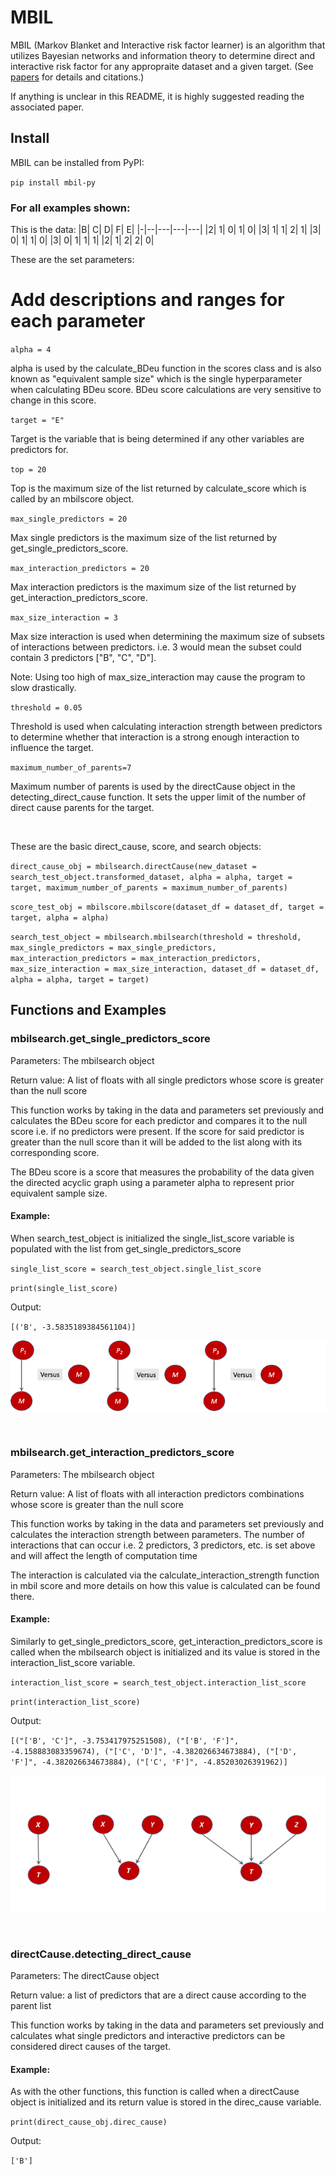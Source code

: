 # MBIL
MBIL (Markov Blanket and Interactive risk factor learner) is an algorithm that utilizes Bayesian networks and information theory to determine direct and interactive risk factor for any appropraite dataset and a given target. (See [papers](https://github.com/XiaJiang-2/MBIL/blob/main/docs/BINF-D-19-00613_R2(2).pdf) for details and citations.)

If anything is unclear in this README, it is highly suggested reading the associated paper.

## Install
MBIL can be installed from PyPI:

`pip install mbil-py`


### For all examples shown:
This is the data:
|B|	C|	D|	F|	E|
|-|--|---|---|---|
|2|	1|	0|	1|	0|
|3|	1|	1|	2|	1|
|3|	0|	1|	1|	0|
|3|	0|	1|	1|	1|
|2|	1|	2|	2|	0|

These are the set parameters:

# Add descriptions and ranges for each parameter

`alpha = 4`

alpha is used by the calculate_BDeu function in the scores class and is also known as "equivalent sample size" which is the single hyperparameter when calculating BDeu score. BDeu score calculations are very sensitive to change in this score.

`target = "E"`

Target is the variable that is being determined if any other variables are predictors for.

`top = 20`

Top is the maximum size of the list returned by calculate_score which is called by an mbilscore object.

`max_single_predictors = 20`

Max single predictors is the maximum size of the list returned by get_single_predictors_score.

`max_interaction_predictors = 20`

Max interaction predictors is the maximum size of the list returned by get_interaction_predictors_score.

`max_size_interaction = 3`

Max size interaction is used when determining the maximum size of subsets of interactions between predictors. i.e. 3 would mean the subset could contain 3 predictors ["B", "C", "D"]. 

Note: Using too high of max_size_interaction may cause the program to slow drastically.

`threshold = 0.05`

Threshold is used when calculating interaction strength between predictors to determine whether that interaction is a strong enough interaction to influence the target.

`maximum_number_of_parents=7`

Maximum number of parents is used by the directCause object in the detecting_direct_cause function. It sets the upper limit of the number of direct cause parents for the target.

<br/>

These are the basic direct_cause, score, and search objects:

`direct_cause_obj = mbilsearch.directCause(new_dataset = search_test_object.transformed_dataset, alpha = alpha, target = target, maximum_number_of_parents = maximum_number_of_parents)`

`score_test_obj = mbilscore.mbilscore(dataset_df = dataset_df, target = target, alpha = alpha)`

`search_test_object = mbilsearch.mbilsearch(threshold = threshold, max_single_predictors = max_single_predictors, max_interaction_predictors = max_interaction_predictors, max_size_interaction = max_size_interaction, dataset_df = dataset_df, alpha = alpha, target = target)`


## Functions and Examples

### mbilsearch.get_single_predictors_score

Parameters: The mbilsearch object

Return value: A list of floats with all single predictors whose score is greater than the null score

This function works by taking in the data and parameters set previously and calculates the BDeu score for each predictor and compares it to the null score i.e. if no predictors were present. If the score for said predictor is greater than the null score than it will be added to the list along with its corresponding score.

The BDeu score is a score that measures the probability of the data given the directed acyclic graph using a parameter alpha to represent prior equivalent sample size.

#### Example:

When search_test_object is initialized the single_list_score variable is populated with the list from get_single_predictors_score

`single_list_score = search_test_object.single_list_score`

`print(single_list_score)`

Output:

`[('B', -3.5835189384561104)]`

![Diagram showing basics of get_single_predictors_score using a directed acyclic graph](MBILProcedure1_img.png)

<br/>

### mbilsearch.get_interaction_predictors_score

Parameters: The mbilsearch object

Return value: A list of floats with all interaction predictors combinations whose score is greater than the null score

This function works by taking in the data and parameters set previously and calculates the interaction strength between parameters. The number of interactions that can occur i.e. 2 predictors, 3 predictors, etc. is set above and will affect the length of computation time

The interaction is calculated via the calculate_interaction_strength function in mbil score and more details on how this value is calculated can be found there.

#### Example:

Similarly to get_single_predictors_score, get_interaction_predictors_score is called when the mbilsearch object is initialized and its value is stored in the interaction_list_score variable.

`interaction_list_score = search_test_object.interaction_list_score`

`print(interaction_list_score)`

Output:

`[("['B', 'C']", -3.753417975251508), ("['B', 'F']", -4.158883083359674), ("['C', 'D']", -4.382026634673884), ("['D', 'F']", -4.382026634673884), ("['C', 'F']", -4.85203026391962)]`

![Diagram showing basics of get_interaction_predictors_score using a directed acyclic graph](ExampleOfInteractiveModels2022.8.png)

<br/>

### directCause.detecting_direct_cause

Parameters: The directCause object

Return value: a list of predictors that are a direct cause according to the parent list

This function works by taking in the data and parameters set previously and calculates what single predictors and interactive predictors can be considered direct causes of the target.

#### Example:

As with the other functions, this function is called when a directCause object is initialized and its return value is stored in the direc_cause variable.

`print(direct_cause_obj.direc_cause)`

Output:

`['B']`



